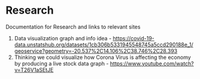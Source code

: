 # Research
Documentation for Research and links to relevant sites

1) Data visualization graph and info idea - https://covid-19-data.unstatshub.org/datasets/1cb306b5331945548745a5ccd290188e_1/geoservice?geometry=-20.537%2C14.106%2C38.746%2C28.393
2) Thinking we could visualize how Corona Virus is affecting the economy by producing a live stock data graph - https://www.youtube.com/watch?v=T26V1aSEtJE
